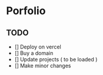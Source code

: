 # Porfolio 

## TODO 

- [] Deploy on vercel
- [] Buy a domain
- [] Update projects ( to be loaded )
- [] Make minor changes
